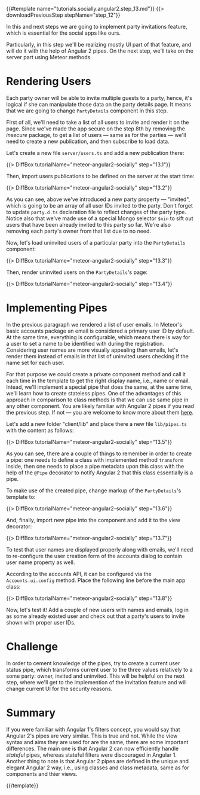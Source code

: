 {{#template name="tutorials.socially.angular2.step_13.md"}}
{{> downloadPreviousStep stepName="step_12"}}

In this and next steps we are going to implement
party invitations feature, which is essential for the social apps like ours.

Particularly, in this step we'll be realizing mostly UI
part of that feature, and will do it with the help of Angular 2 pipes.
On the next step, we'll take on the server part using
Meteor methods.

# Rendering Users

Each party owner will be able to invite multiple guests to
a party, hence, it's logical if she can manipulate those data
on the party details page. It means that we are going to
change `PartyDetails` component in this step.

First of all, we'll need to take a list of all users to invite
and render it on the page. Since we've made the app secure on the step 8th by removing the _insecure_ package,
to get a list of users — same as for the parties — we'll need to create 
a new publication, and then subscribe to load data. 

Let's create a new file `server/users.ts` and add a new publication there:

{{> DiffBox tutorialName="meteor-angular2-socially" step="13.1"}}

Then, import users publications to be defined on the server at the start time:

{{> DiffBox tutorialName="meteor-angular2-socially" step="13.2"}}

As you can see, above we've introduced a new party property — "invited", which
is going to be an array of all user IDs invited to the party.
Don't forget to update `party.d.ts` declaration file to reflect changes of the party type.
Notice also that we've made use of a special Mongo selector `$nin` to sift out 
users that have been already invited to this party so far.
We're also removing each party's owner from that list due to no need.

Now, let's load uninvited users of a particular party into the `PartyDetails` component:

{{> DiffBox tutorialName="meteor-angular2-socially" step="13.3"}}

Then, render uninvited users on the `PartyDetails`'s page:

{{> DiffBox tutorialName="meteor-angular2-socially" step="13.4"}}

# Implementing Pipes

In the previous paragraph we rendered a list of user emails.
In Meteor's basic accounts package an email is considered a primary
user ID by default. At the same time, everything is configurable, which means there is way for a user to set a name to be 
identified with during the registration.
Considering user names are more visually appealing than emails,
let's render them instead of emails in that list of uninvited users
checking if the name set for each user.

For that purpose we could create a private component method
and call it each time in the template to get the right display name, i.e., name or email. Intead,
we'll implement a special pipe that does the same, at the same time,
we'll learn how to create stateless pipes. One of the advantages of this
approach in comparison to class methods is that we can use same pipe
in any other component.
You are likely familiar with Angular 2 pipes if
you read the previous step. If not — you are welcome to know more about them [here](https://angular.io/docs/ts/latest/guide/pipes.html).

Let's add a new folder "client/lib" and place there a new file `lib/pipes.ts`
with the content as follows:

{{> DiffBox tutorialName="meteor-angular2-socially" step="13.5"}}

As you can see, there are a couple of things to remember in order to create a pipe:
one needs to define a class with implemented method `transform` inside,
then one needs to place a pipe metadata upon this class with the help of
the `@Pipe` decorator to notify Angular 2 that this class essentially is a pipe.

To make use of the created pipe, change markup of the `PartyDetails`'s template to:

{{> DiffBox tutorialName="meteor-angular2-socially" step="13.6"}}

And, finally, import new pipe into the component and add it to the view decorator:

{{> DiffBox tutorialName="meteor-angular2-socially" step="13.7"}}

To test that user names are displayed properly along with emails,
we'll need to re-configure the user creation form of the accounts dialog to contain
user name property as well.

According to the accounts API, it can be configured via the `Accounts.ui.config` method.
Place the following line before the main app class:

{{> DiffBox tutorialName="meteor-angular2-socially" step="13.8"}}

Now, let's test it! Add a couple of new users with names and emails,
log in as some already existed user and check out that a party's users to 
invite shown with proper user IDs.

# Challenge

In order to cement knowledge of the pipes, try to create
a current user status pipe, which transforms current user to the three values relatively to a some party:
owner, invited and uninvited. This will be helpful on the next step,
where we'll get to the implemention of the invitation feature and will change
current UI for the security reasons.

# Summary

If you were familiar with Angular 1's filters concept,
you would say that Angular 2's pipes are very similar.
This is true and not. While the view syntax and aims they are
used for are the same, there are some important differences.
The main one is that Angular 2 can now efficiently handle 
_stateful_ pipes, whereas stateful filters were discouraged in Angular 1.
Another thing to note is that Angular 2 pipes are defined in the unique and elegant Angular 2 way, i.e.,
using classes and class metadata, same as for components and thier views.

{{/template}}
